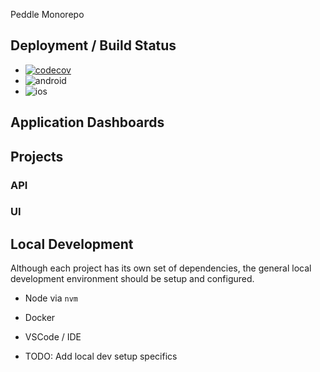 Peddle Monorepo

## Deployment / Build Status

- [![codecov](https://github.com/vhison/rnApp)](https://github.com/vhison/rnApp)
- ![android](https://github.com/vhison/rnApp)
- ![ios](https://github.com/vhison/rnApp)


## Application Dashboards

## Projects

### API

### UI

## Local Development

Although each project has its own set of dependencies, the general local development environment should be
setup and configured.

- Node via `nvm`
- Docker
- VSCode / IDE

- TODO: Add local dev setup specifics
